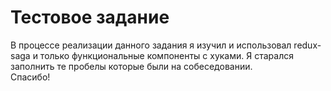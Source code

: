 # Тестовое задание
В процессе реализации данного задания я изучил и использовал redux-saga и только функциональные компоненты с хуками. Я старался заполнить те пробелы которые были на собеседовании.  
Спасибо!
